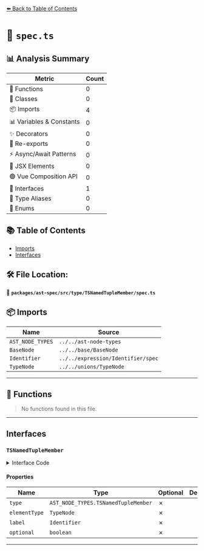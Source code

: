 [⬅️ Back to Table of Contents](../../../../../index.md)

# 📄 `spec.ts`

## 📊 Analysis Summary

| Metric | Count |
|--------|-------|
| 🔧 Functions | 0 |
| 🧱 Classes | 0 |
| 📦 Imports | 4 |
| 📊 Variables & Constants | 0 |
| ✨ Decorators | 0 |
| 🔄 Re-exports | 0 |
| ⚡ Async/Await Patterns | 0 |
| 💠 JSX Elements | 0 |
| 🟢 Vue Composition API | 0 |
| 📐 Interfaces | 1 |
| 📑 Type Aliases | 0 |
| 🎯 Enums | 0 |

## 📚 Table of Contents

- [Imports](#imports)
- [Interfaces](#interfaces)

## 🛠️ File Location:
📂 **`packages/ast-spec/src/type/TSNamedTupleMember/spec.ts`**

## 📦 Imports

| Name | Source |
|------|--------|
| `AST_NODE_TYPES` | `../../ast-node-types` |
| `BaseNode` | `../../base/BaseNode` |
| `Identifier` | `../../expression/Identifier/spec` |
| `TypeNode` | `../../unions/TypeNode` |


---

## 🔧 Functions

> No functions found in this file.


---

## Interfaces

### `TSNamedTupleMember`

<details><summary>Interface Code</summary>

```ts
export interface TSNamedTupleMember extends BaseNode {
  type: AST_NODE_TYPES.TSNamedTupleMember;
  elementType: TypeNode;
  label: Identifier;
  optional: boolean;
}
```
</details>

#### Properties

| Name | Type | Optional | Description |
|------|------|----------|-------------|
| `type` | `AST_NODE_TYPES.TSNamedTupleMember` | ✗ |  |
| `elementType` | `TypeNode` | ✗ |  |
| `label` | `Identifier` | ✗ |  |
| `optional` | `boolean` | ✗ |  |


---